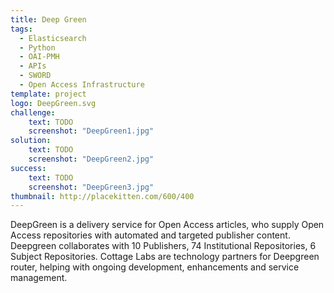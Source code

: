 ```yaml
---
title: Deep Green
tags:
  - Elasticsearch
  - Python
  - OAI-PMH
  - APIs
  - SWORD
  - Open Access Infrastructure
template: project
logo: DeepGreen.svg
challenge:
    text: TODO
    screenshot: "DeepGreen1.jpg"
solution:
    text: TODO
    screenshot: "DeepGreen2.jpg"
success:
    text: TODO
    screenshot: "DeepGreen3.jpg"
thumbnail: http://placekitten.com/600/400
---
```


DeepGreen is a delivery service for Open Access articles, who supply Open Access repositories with automated and targeted publisher content. 
Deepgreen collaborates with 10 Publishers, 74 Institutional Repositories, 6 Subject Repositories.
Cottage Labs are technology partners for Deepgreen router, helping with ongoing development, enhancements and service management.